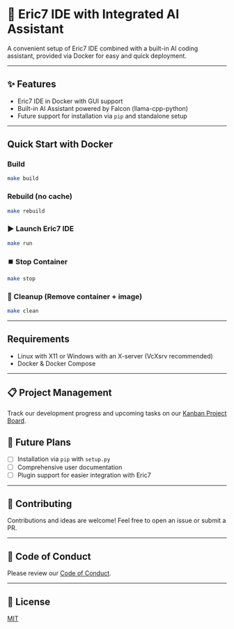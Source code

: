 # 🚀 Eric7 IDE with Integrated AI Assistant

A convenient setup of Eric7 IDE combined with a built-in AI coding assistant, provided via Docker for easy and quick deployment.

---

## ✨ Features

- Eric7 IDE in Docker with GUI support
- Built-in AI Assistant powered by Falcon (llama-cpp-python)
- Future support for installation via `pip` and standalone setup

---

## Quick Start with Docker

### Build
```bash
make build
```

### Rebuild (no cache)
```bash
make rebuild
```

### ▶️ Launch Eric7 IDE
```bash
make run
```

### ⏹️ Stop Container
```bash
make stop
```

### 🧹 Cleanup (Remove container + image)
```bash
make clean
```

---

## Requirements

- Linux with X11 or Windows with an X-server (VcXsrv recommended)
- Docker & Docker Compose

---
## 📋 Project Management

Track our development progress and upcoming tasks on our [Kanban Project Board](https://github.com/users/sapega89/projects/1/views/1).


## 📌 Future Plans

- [ ] Installation via `pip` with `setup.py`
- [ ] Comprehensive user documentation
- [ ] Plugin support for easier integration with Eric7

---

## 🤝 Contributing

Contributions and ideas are welcome! Feel free to open an issue or submit a PR.

---

## 📜 Code of Conduct

Please review our [Code of Conduct](CODE_OF_CONDUCT.md).

---

## 📄 License

[MIT](LICENSE)